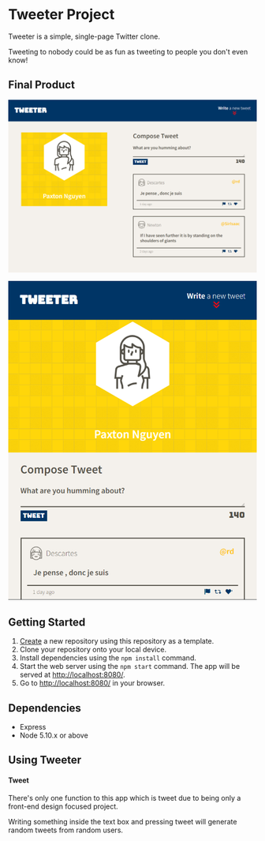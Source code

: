 # Tweeter Project

Tweeter is a simple, single-page Twitter clone.

Tweeting to nobody could be as fun as tweeting to people you don't even know!

## Final Product

!["Screenshot of desktop version"](https://github.com/pax-n/tweeter/blob/master/docs/desktop-tweeter.png)

!["Screenshot of tablet version"](https://github.com/pax-n/tweeter/blob/master/docs/tablet-tweeter.png)

## Getting Started

1. [Create](https://docs.github.com/en/repositories/creating-and-managing-repositories/creating-a-repository-from-a-template) a new repository using this repository as a template.
2. Clone your repository onto your local device.
3. Install dependencies using the `npm install` command.
3. Start the web server using the `npm start` command. The app will be served at <http://localhost:8080/>.
4. Go to <http://localhost:8080/> in your browser.

## Dependencies

- Express
- Node 5.10.x or above

## Using Tweeter

#### Tweet

There's only one function to this app which is tweet due to being only a front-end design focused project.

Writing something inside the text box and pressing tweet will generate random tweets from random users.
